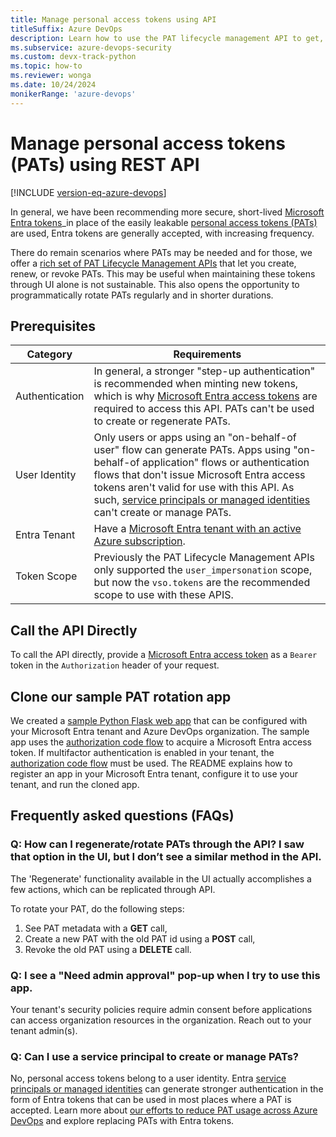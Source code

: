 ```yaml
---
title: Manage personal access tokens using API
titleSuffix: Azure DevOps
description: Learn how to use the PAT lifecycle management API to get, create, update, and revoke their personal access tokens (PATs).
ms.subservice: azure-devops-security
ms.custom: devx-track-python
ms.topic: how-to
ms.reviewer: wonga
ms.date: 10/24/2024
monikerRange: 'azure-devops'
---
```


# Manage personal access tokens (PATs) using REST API

[!INCLUDE [version-eq-azure-devops](../../includes/version-eq-azure-devops.md)]

In general, we have been recommending more secure, short-lived [Microsoft Entra tokens](../../integrate/get-started/authentication/entra.md)_in place of the easily leakable [personal access tokens (PATs)](use-personal-access-tokens-to-authenticate.md) are used, Entra tokens are generally accepted, with increasing frequency.

There do remain scenarios where PATs may be needed and for those, we offer a [rich set of PAT Lifecycle Management APIs](/rest/api/azure/devops/tokens) that let you create, renew, or revoke PATs. This may be useful when maintaining these tokens through UI alone is not sustainable. This also opens the opportunity to programmatically rotate PATs regularly and in shorter durations.

## Prerequisites

| Category | Requirements |
|--------------|-------------|
| Authentication | In general, a stronger "step-up authentication" is recommended when minting new tokens, which is why [Microsoft Entra access tokens](../../integrate/get-started/authentication/entra.md) are required to access this API. PATs can't be used to create or regenerate PATs. |
| User Identity | Only users or apps using an "on-behalf-of user" flow can generate PATs. Apps using "on-behalf-of application" flows or authentication flows that don't issue Microsoft Entra access tokens aren't valid for use with this API. As such, [service principals or managed identities](../../integrate/get-started/authentication/service-principal-managed-identity.md) can't create or manage PATs. |
| Entra Tenant | Have a [Microsoft Entra tenant with an active Azure subscription](/azure/active-directory/develop/quickstart-create-new-tenant). |
| Token Scope | Previously the PAT Lifecycle Management APIs only supported the `user_impersonation` scope, but now the `vso.tokens` are the recommended scope to use with these APIS. |

## Call the API Directly

To call the API directly, provide a [Microsoft Entra access token](../../integrate/get-started/authentication/entra.md#ad-hoc-requests-to-azure-devops-rest-apis) as a `Bearer` token in the `Authorization` header of your request.

## Clone our sample PAT rotation app

We created a [sample Python Flask web app](https://github.com/microsoft/azure-devops-auth-samples/tree/master/PersonalAccessTokenAPIAppSample) that can be configured with your Microsoft Entra tenant and Azure DevOps organization. The sample app uses the [authorization code flow](/entra/identity-platform/msal-authentication-flows#authorization-code) to acquire a Microsoft Entra access token. If multifactor authentication is enabled in your tenant, the [authorization code flow](/azure/active-directory/develop/v2-oauth2-auth-code-flow) must be used. The README explains how to register an app in your Microsoft Entra tenant, configure it to use your tenant, and run the cloned app.

##  Frequently asked questions (FAQs)

### Q: How can I regenerate/rotate PATs through the API? I saw that option in the UI, but I don’t see a similar method in the API.
The 'Regenerate' functionality available in the UI actually accomplishes a few actions, which can be replicated through API. 

To rotate your PAT, do the following steps:
1. See PAT metadata with a **GET** call, 
2. Create a new PAT with the old PAT id using a **POST** call, 
3. Revoke the old PAT using a **DELETE** call.

### Q: I see a "Need admin approval" pop-up when I try to use this app.
Your tenant's security policies require admin consent before applications can access organization resources in the organization. Reach out to your tenant admin(s).

### Q: Can I use a service principal to create or manage PATs?
No, personal access tokens belong to a user identity. Entra [service principals or managed identities](../../integrate/get-started/authentication/service-principal-managed-identity.md) can generate stronger authentication in the form of Entra tokens that can be used in most places where a PAT is accepted. Learn more about [our efforts to reduce PAT usage across Azure DevOps](https://devblogs.microsoft.com/devops/reducing-pat-usage-across-azure-devops/) and explore replacing PATs with Entra tokens.
